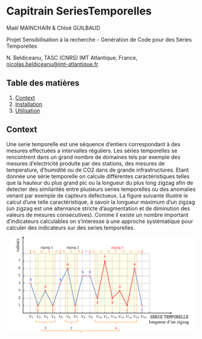 # Capitrain SeriesTemporelles

Maël MAINCHAIN & Chloé GUILBAUD

Projet Sensibilisation à la recherche - Genération de Code pour des Séries Temporelles

N. Beldiceanu, TASC (CNRS) IMT Atlantique, France, nicolas.beldiceanu@imt-atlantique.fr

## Table des matières
1. [Context](docs/Context.md)
2. [Installation](docs/Installation.md)
3. [Utilisation](docs/Utilisation.md)

## Context

Une serie temporelle est une séquence d’entiers correspondant à des mesures effectuées
a intervalles réguliers. Les séries temporelles se rencontrent dans un grand nombre 
de domaines tels par exemple des mesures d’electricité produite par des stations, des
mesures de temperature, d’humidité ou de CO2 dans de grande infrastructures. Etant
donnée une série temporelle on calcule différentes caractéristiques telles que la hauteur 
du plus grand pic ou la longueur du plus long zigzag afin de detecter des similarités
entre plusieurs series temporelles ou des anomalies venant par exemple de capteurs
defectueux. La figure suivante illustre le calcul d’une telle caractéristique, à savoir la
longueur maximum d’un zigzag (un zigzag est une alternance stricte d’augmentation et
de diminution des valeurs de mesures consecutives). Comme il existe un nombre important
d’indicateurs calculables on s’interesse à une approche systématique pour calculer
des indicateurs sur des series temporelles.

![Série temporelle](docs/img/serie_temporelle.png)

